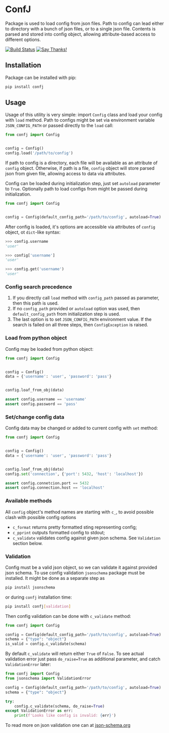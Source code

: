 # ConfJ

Package is used to load config from json files. Path to config can lead either
to directory with a bunch of json files, or to a single json file. Contents is
parsed and stored into config object, allowing attribute-based access to 
different options.

[![Build Status](https://travis-ci.com/aleosd/confj.svg?branch=master)](https://travis-ci.com/aleosd/confj)
[![Say Thanks!](https://img.shields.io/badge/Say%20Thanks-!-1EAEDB.svg)](https://saythanks.io/to/aleosd)

## Installation

Package can be installed with pip:

```bash
pip install confj
```

## Usage

Usage of this utility is very simple: import `Config` class and load your config
with `load` method. Path to configs might be set via environment variable
`JSON_CONFIG_PATH` or passed directly to the `load` call:

```python
from confj import Config


config = Config()
config.load('/path/to/config')
```

If path to config is a directory, each file will be available as an attribute
of `config` object. Otherwise, if path is a file, `config` object will store
parsed json from given file, allowing access to data via attributes.

Config can be loaded during initialization step, just set `autoload` parameter
to `True`. Optionally path to load configs from might be passed during
initialization.

```python
from confj import Config


config = Config(default_config_path='/path/to/config', autoload=True)
```

After config is loaded, it's options are accessible via attributes of `config`
object, ot `dict`-like syntax:

```python
>>> config.username
'user'

>>> config['username']
'user'

>>> config.get('username')
'user'

``` 

### Config search precedence

1. If you directly call `load` method with `config_path` passed as parameter,
then this path is used.
2. If no `config_path` provided or `autoload` option was used,
then `default_config_path` from initialization step is used.
3. The last option is to set `JSON_CONFIG_PATH` environment value. If the search
is failed on all three steps, then `ConfigException` is raised.


### Load from python object

Config may be loaded from python object:

```python
from confj import Config


config = Config()
data = {'username': 'user', 'password': 'pass'}


config.loaf_from_obj(data)

assert config.username == 'username'
assert config.password == 'pass'

```

### Set/change config data

Config data may be changed or added to current config with `set` method:

```python
from confj import Config


config = Config()
data = {'username': 'user', 'password': 'pass'}


config.loaf_from_obj(data)
config.set('connection', {'port': 5432, 'host': 'localhost'})

assert config.connetcion.port == 5432
assert config.connection.host == 'localhost'

```

### Available methods

All `config` object's method names are starting with `c_`, to avoid possible
clash with possible config options

* `c_format` returns pretty formatted sting representing config;
* `c_pprint` outputs formatted config to stdout;
* `c_validate` validates config against given json schema. See `Validation`
section below.

### Validation

Config must be a valid json object, so we can validate it against provided
json schema. To use config validation `jsonschema` package must be installed.
It might be done as a separate step as

```bash
pip install jsonschema
```

or during `confj` installation time:

```bash
pip install confj[validation]
```

Then config validation can be done with `c_validate` method:

```python
from confj import Config

config = Config(default_config_path='/path/to/config', autoload=True)
schema = {"type": "object"}
is_valid = config.c_validate(schema)
```

By default `c_validate` will return either `True` of `False`. To see actual
validation error just pass `do_raise=True` as additional parameter, and catch
`ValidationError` later:

```python
from confj import Config
from jsonschema import ValidationError

config = Config(default_config_path='/path/to/config', autoload=True)
schema = {"type": "object"}

try:
    config.c_validate(schema, do_raise=True)
except ValidationError as err:
    print(f'Looks like config is invalid: {err}')
```

To read more on json validation one can at
[json-schema.org](https://json-schema.org/understanding-json-schema/index.html)
